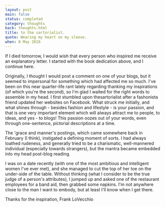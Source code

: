 ```yaml
---
layout: post
main: false
status: completed
category: thoughts
back: thoughts.html
title: to the sartorialist.
quote: Wearing my heart on my sleeve.
when: 8 May 2010
---
```


If I died tomorrow, I would wish that every person who inspired me receive an explanatory letter. I started with the book dedication above, and I continue here.

Originally, I thought I would post a comment on one of your blogs, but it seemed to impersonal for something which had affected me so much. I've been on this near quarter-life rant lately regarding thanking my inspirations (of which you're the second), so I'm glad I waited for the right words to assemble in my head. I first stumbled upon thesartorialist after a fashonista friend updated her websites on Facebook. What struck me initially, and what shines through - besides fashion and lifestyle - is your passion, and that is one very important element which will always attract me to people, to ideas, and yes - to blogs! This passion oozes out of your words, even through one-sentence, pictorial descriptions at a time.

The 'grace and manner's postings, which came somewhere back in February (I think), instigated a defining moment of sorts. I had always loathed rudeness, and generally tried to be a charismatic, well-mannered individual (especially towards strangers), but the mantra became embedded into my head post-blog reading.

I was on a date recently (with one of the most ambitious and intelligent women I've ever met), and she managed to cut the top of her toe on the under-side of the table. Without thinking (what I consider to be the true judge of a person's attributes), I jumped up and asked one of the restaurant employees for a band aid, then grabbed some napkins. I'm not anywhere close to the man I want to embody, but at least I'll know when I get there. 

Thanks for the inspiration,
Frank LoVecchio